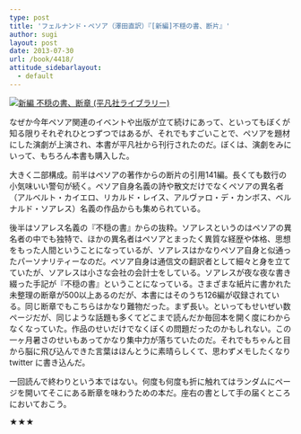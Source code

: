 ```yaml
---
type: post
title: 'フェルナンド・ペソア（澤田直訳）『[新編]不穏の書、断片』'
author: sugi
layout: post
date: 2013-07-30
url: /book/4418/
attitude_sidebarlayout:
  - default
---
```

<a href="http://www.amazon.co.jp/exec/obidos/ASIN/458276780X/chezsugi-22/ref=nosim/" onclick="_gaq.push(['_trackEvent', 'outbound-article', 'http://www.amazon.co.jp/exec/obidos/ASIN/458276780X/chezsugi-22/ref=nosim/', '']);" name="amazletlink" target="_blank"><img src="http://i0.wp.com/ecx.images-amazon.com/images/I/41w3dhoWPML._SL160_.jpg?w=660" alt="新編 不穏の書、断章 (平凡社ライブラリー)" class="alignleft"  data-recalc-dims="1" /></a>

なぜか今年ペソア関連のイベントや出版が立て続けにあって、といってもぼくが知る限りそれぞれひとつずつではあるが、それでもすごいことで、ペソアを題材にした演劇が上演され、本書が平凡社から刊行されたのだ。ぼくは、演劇をみにいって、もちろん本書も購入した。

大きく二部構成。前半はペソアの著作からの断片の引用141編。長くても数行の小気味いい警句が続く。ペソア自身名義の詩や散文だけでなくペソアの異名者（アルベルト・カイエロ、リカルド・レイス、アルヴァロ・デ・カンボス、ベルナルド・ソアレス）名義の作品からも集められている。

後半はソアレス名義の『不穏の書』からの抜粋。ソアレスというのはペソアの異名者の中でも独特で、ほかの異名者はペソアとまったく異質な経歴や体格、思想をもった人間ということになっているが、ソアレスはかなりペソア自身と似通ったパーソナリティーなのだ。ペソア自身は通信文の翻訳者として細々と身を立てていたが、ソアレスは小さな会社の会計士をしている。ソアレスが夜な夜な書き綴った手記が『不穏の書』ということになっている。さまざまな紙片に書かれた未整理の断章が500以上あるのだが、本書にはそのうち126編が収録されている。同じ断章でもこちらはかなり難物だった。まず長い。といってもせいぜい数ページだが、同じような話題も多くてどこまで読んだか毎回本を開く度にわからなくなっていた。作品のせいだけでなくぼくの問題だったのかもしれない。この一ヶ月暑さのせいもあってかなり集中力が落ちていたのだ。それでもちゃんと目から脳に飛び込んできた言葉はほんとうに素晴らしくて、思わずメモしたくなり twitter に書き込んだ。

一回読んで終わりという本ではない。何度も何度も折に触れてはランダムにページを開いてそこにある断章を味わうための本だ。座右の書として手の届くところにおいておこう。

★★★
